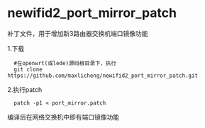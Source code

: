 # newifid2_port_mirror_patch

补丁文件，用于增加新3路由器交换机端口镜像功能

1.下载
```Barsh
  #在openwrt(或lede)源码根目录下，执行
  git clone https://github.com/maxlicheng/newifid2_port_mirror_patch.git
```

2.执行patch
```Barsh
  patch -p1 < port_mirror.patch
```

编译后在网络交换机中即有端口镜像功能


